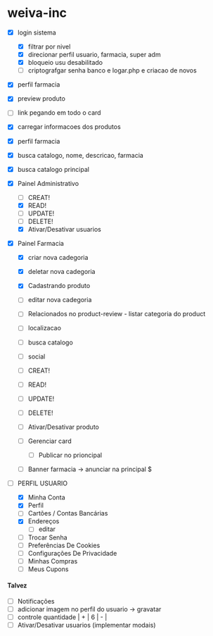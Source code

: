 # weiva-inc

-   [x] login sistema

    -   [x] filtrar por nivel
    -   [x] direcionar perfil usuario, farmacia, super adm
    -   [x] bloqueio usu desabilitado
    -   [ ] criptografgar senha banco e logar.php e criacao de novos

-   [x] perfil farmacia
-   [x] preview produto
-   [ ] link pegando em todo o card
-   [x] carregar informacoes dos produtos
-   [x] perfil farmacia
-   [x] busca catalogo, nome, descricao, farmacia
-   [x] busca catalogo principal

-   [x] Painel Administrativo

    -   [ ] CREAT!
    -   [x] READ!
    -   [ ] UPDATE!
    -   [ ] DELETE!
    -   [x] Ativar/Desativar usuarios

-   [x] Painel Farmacia

    -   [x] criar nova cadegoria
    -   [x] deletar nova cadegoria
    -   [x] Cadastrando produto
    -   [ ] editar nova cadegoria

    -   [ ] Relacionados no product-review - listar categoria do product
    -   [ ] localizacao
    -   [ ] busca catalogo
    -   [ ] social
    -   [ ] CREAT!
    -   [ ] READ!
    -   [ ] UPDATE!
    -   [ ] DELETE!
    -   [ ] Ativar/Desativar produto
    -   [ ] Gerenciar card
        -   [ ] Publicar no prioncipal
    -   [ ] Banner farmacia -> anunciar na principal $

-   [ ] PERFIL USUARIO
    -   [x] Minha Conta
    -   [x] Perfil
    -   [ ] Cartões / Contas Bancárias
    -   [x] Endereços
        -   [ ] editar
    -   [ ] Trocar Senha
    -   [ ] Preferências De Cookies
    -   [ ] Configurações De Privacidade
    -   [ ] Minhas Compras
    -   [ ] Meus Cupons

#### Talvez

-   [ ] Notificações
-   [ ] adicionar imagem no perfil do usuario -> gravatar
-   [ ] controle quantidade | + | 6 | - |
-   [ ] Ativar/Desativar usuarios (implementar modais)
